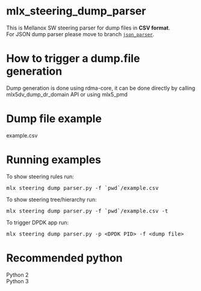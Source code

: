 # mlx_steering_dump_parser
This is Mellanox SW steering parser for dump files in **CSV format**.<br/>
For JSON dump parser please move to branch [`json_parser`](https://github.com/Mellanox/mlx_steering_dump/tree/json_parser).

How to trigger a dump.file generation
=====================================
Dump generation is done using rdma-core,
it can be done directly by calling mlx5dv_dump_dr_domain API
or using mlx5_pmd

Dump file example
============
example.csv

Running examples
================
To show steering rules run:<br/>
<pre>mlx_steering_dump_parser.py -f `pwd`/example.csv</pre>
To show steering tree/hierarchy run:<br/>
<pre>mlx_steering_dump_parser.py -f `pwd`/example.csv -t</pre>
To trigger DPDK app run:<br/>
<pre>mlx_steering_dump_parser.py -p &lt;DPDK PID&gt; -f &lt;dump_file&gt;</pre>

Recommended python
==================
Python 2<br/>
Python 3
